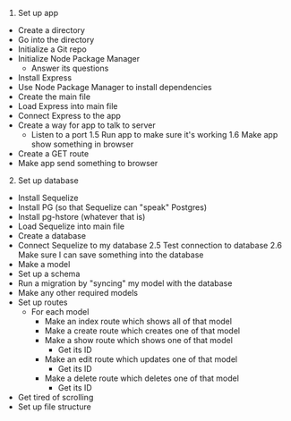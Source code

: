 1. Set up app
  - Create a directory
  - Go into the directory
  - Initialize a Git repo
  - Initialize Node Package Manager
    - Answer its questions
  - Install Express
  - Use Node Package Manager to install dependencies
  - Create the main file
  - Load Express into main file
  - Connect Express to the app
  - Create a way for app to talk to server
    - Listen to a port
1.5 Run app to make sure it's working
1.6 Make app show something in browser
  - Create a GET route
  - Make app send something to browser
2. Set up database
  - Install Sequelize
  - Install PG (so that Sequelize can "speak" Postgres)
  - Install pg-hstore (whatever that is)
  - Load Sequelize into main file
  - Create a database
  - Connect Sequelize to my database
2.5 Test connection to database
2.6 Make sure I can save something into the database
  - Make a model
  - Set up a schema
  - Run a migration by "syncing" my model with the database
  - Make any other required models
- Set up routes
  - For each model
    - Make an index route which shows all of that model
    - Make a create route which creates one of that model
    - Make a show route which shows one of that model
      - Get its ID 
    - Make an edit route which updates one of that model
      - Get its ID
    - Make a delete route which deletes one of that model
      - Get its ID
- Get tired of scrolling
- Set up file structure
